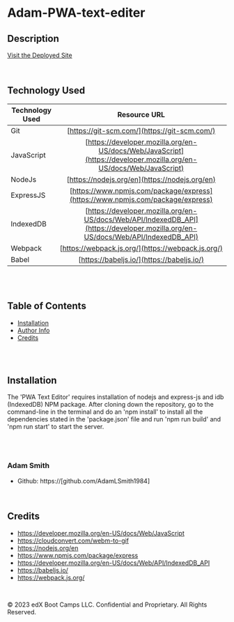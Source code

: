 # Adam-PWA-text-editer

## Description

[Visit the Deployed Site](https://adam-pwa-text-editer.onrender.com/)

<br>

## Technology Used

| Technology Used |                                                           Resource URL                                                           |
| --------------- | :------------------------------------------------------------------------------------------------------------------------------: |
| Git             |                                           [https://git-scm.com/](https://git-scm.com/)                                           |
| JavaScript      |        [https://developer.mozilla.org/en-US/docs/Web/JavaScript](https://developer.mozilla.org/en-US/docs/Web/JavaScript)        |
| NodeJs          |                                          [https://nodejs.org/en](https://nodejs.org/en)                                          |
| ExpressJS       |                          [https://www.npmjs.com/package/express](https://www.npmjs.com/package/express)                          |
| IndexedDB       | [https://developer.mozilla.org/en-US/docs/Web/API/IndexedDB_API](https://developer.mozilla.org/en-US/docs/Web/API/IndexedDB_API) |
| Webpack         |                                        [https://webpack.js.org/](https://webpack.js.org/)                                        |
| Babel           |                                            [https://babeljs.io/](https://babeljs.io/)                                            |

<br>
<br>

## Table of Contents

- [Installation](#installation)
- [Author Info](#author-info)
- [Credits](#credits)

<br>
<br>

## Installation

The 'PWA Text Editor' requires installation of nodejs and express-js and idb (IndexedDB) NPM package.
After cloning down the repository, go to the command-line in the terminal and do an 'npm install' to install all the dependencies stated in the 'package.json' file and run 'npm run build' and 'npm run start' to start the server.

<br>
<br>


### Adam Smith

- Github: https://[github.com/AdamLSmith1984]

<br>

## Credits

- https://developer.mozilla.org/en-US/docs/Web/JavaScript
- https://cloudconvert.com/webm-to-gif
- https://nodejs.org/en
- https://www.npmjs.com/package/express
- https://developer.mozilla.org/en-US/docs/Web/API/IndexedDB_API
- https://babeljs.io/
- https://webpack.js.org/

<br>

© 2023 edX Boot Camps LLC. Confidential and Proprietary. All Rights Reserved.
